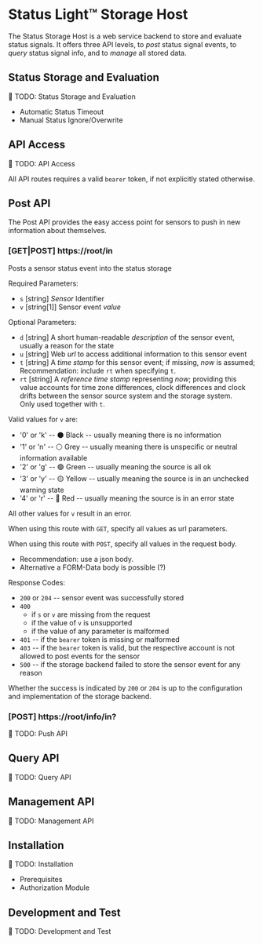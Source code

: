 # Status Light™ Storage Host
The Status Storage Host is a web service backend to store and evaluate status signals.
It offers three API levels, to _post_ status signal events, to _query_ status signal info, and to _manage_ all stored data.

## Status Storage and Evaluation
🚧 TODO: Status Storage and Evaluation
* Automatic Status Timeout
* Manual Status Ignore/Overwrite

## API Access
🚧 TODO: API Access

All API routes requires a valid `bearer` token, if not explicitly stated otherwise.


## Post API
The Post API provides the easy access point for sensors to push in new information about themselves.

### [GET|POST] https://root/in
Posts a sensor status event into the status storage

Required Parameters:
* `s` [string] _Sensor_ Identifier
* `v` [string[1]] Sensor event _value_

Optional Parameters:
* `d` [string] A short human-readable _description_ of the sensor event, usually a reason for the state
* `u` [string] Web _url_ to access additional information to this sensor event
* `t` [string] A _time stamp_ for this sensor event; if missing, _now_ is assumed;<br>
  Recommendation: include `rt` when specifying `t`.
* `rt` [string] A _reference time stamp_ representing _now_; providing this value accounts for time zone differences, clock differences and clock drifts between the sensor source system and the storage system.<br>
  Only used together with `t`.

Valid values for `v` are:
* '0' or 'k' -- ⚫ Black  -- usually meaning there is no information
* '1' or 'n' -- ⚪ Grey  -- usually meaning there is unspecific or neutral information available
* '2' or 'g' -- 🟢 Green  -- usually meaning the source is all ok 
* '3' or 'y' -- 🟡 Yellow  -- usually meaning the source is in an unchecked warning state
* '4' or 'r' -- 🔴 Red  -- usually meaning the source is in an error state

All other values for `v` result in an error.

When using this route with `GET`, specify all values as url parameters.

When using this route with `POST`, specify all values in the request body.
* Recommendation: use a json body.
* Alternative a FORM-Data body is possible (?)

Response Codes:
* `200` or `204` -- sensor event was successfully stored
* `400`
  * if `s` or `v` are missing from the request
  * if the value of `v` is unsupported
  * if the value of any parameter is malformed
* `401` -- if the `bearer` token is missing or malformed
* `403` -- if the `bearer` token is valid, but the respective account is not allowed to post events for the sensor
* `500` -- if the storage backend failed to store the sensor event for any reason

Whether the success is indicated by `200` or `204` is up to the configuration and implementation of the storage backend.


### [POST] https://root/info/in?

🚧 TODO: Push API


## Query API
🚧 TODO: Query API

## Management API
🚧 TODO: Management API

## Installation
🚧 TODO: Installation
* Prerequisites
* Authorization Module

## Development and Test
🚧 TODO: Development and Test
